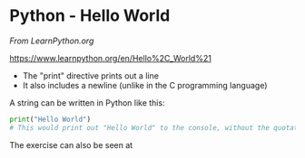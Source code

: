 # Python - Hello World

*From LearnPython.org*

https://www.learnpython.org/en/Hello%2C_World%21

* The "print" directive prints out a line
* It also includes a newline (unlike in the C programming language)

A string can be written in Python like this:

```python
print("Hello World")
# This would print out "Hello World" to the console, without the quotation marks
```

The exercise can also be seen at